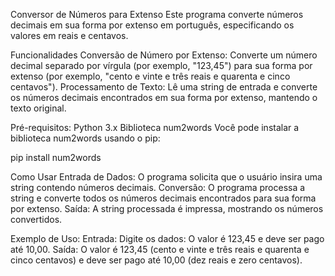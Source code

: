 Conversor de Números para Extenso
Este programa converte números decimais em sua forma por extenso em português, especificando os valores em reais e centavos.

Funcionalidades
Conversão de Número por Extenso: Converte um número decimal separado por vírgula (por exemplo, "123,45") para sua forma por extenso (por exemplo, "cento e vinte e três reais e quarenta e cinco centavos").
Processamento de Texto: Lê uma string de entrada e converte os números decimais encontrados em sua forma por extenso, mantendo o texto original.

Pré-requisitos:
Python 3.x
Biblioteca num2words
Você pode instalar a biblioteca num2words usando o pip:

pip install num2words

Como Usar
Entrada de Dados: O programa solicita que o usuário insira uma string contendo números decimais.
Conversão: O programa processa a string e converte todos os números decimais encontrados para sua forma por extenso.
Saída: A string processada é impressa, mostrando os números convertidos.

Exemplo de Uso:
Entrada: Digite os dados: O valor é 123,45 e deve ser pago até 10,00.
Saída: O valor é 123,45 (cento e vinte e três reais e quarenta e cinco centavos) e deve ser pago até 10,00 (dez reais e zero centavos).
